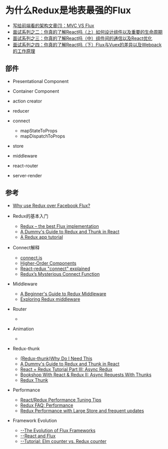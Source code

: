 # 为什么Redux是地表最强的Flux

- [写给前端看的架构文章(1)：MVC VS Flux](https://zhuanlan.zhihu.com/p/21324696)
- [面试系列之二：你真的了解React吗（上）如何设计组件以及重要的生命周期](https://zhuanlan.zhihu.com/p/27828773)
- [面试系列之三：你真的了解React吗（中）组件间的通信以及React优化](https://zhuanlan.zhihu.com/p/27828866)
- [面试系列之四：你真的了解React吗（下）Flux与Vuex的差异以及Webpack的工作原理](https://zhuanlan.zhihu.com/p/27829029)


## 部件

* Presentational Component

* Container Component

* action creator

* reducer

* connect
    - mapStateToProps
    - mapDispatchToProps

* store

* middleware

* react-router

* server-render


## 参考

- [Why use Redux over Facebook Flux?](https://stackoverflow.com/questions/32461229/why-use-redux-over-facebook-flux)

- Redux的基本入门
    - [Redux – the best Flux implementation](http://frontendinsights.com/redux-the-best-flux-implementation/)
    - [A Dummy's Guide to Redux and Thunk in React](https://codepen.io/stowball/post/a-dummy-s-guide-to-redux-and-thunk-in-react)
    - [A Redux app tutorial](http://blog.krawaller.se/posts/a-redux-app-tutorial/)

- Connect解释
    - [connect.js](https://gist.github.com/gaearon/1d19088790e70ac32ea636c025ba424e)
    - [Higher-Order Components](https://facebook.github.io/react/docs/higher-order-components.html)
    - [React-redux "connect" explained](http://www.sohamkamani.com/blog/2017/03/31/react-redux-connect-explained/)
    - [Redux’s Mysterious Connect Function](https://medium.com/mofed/reduxs-mysterious-connect-function-526efe1122e4)

- Middleware
    - [A Beginner's Guide to Redux Middleware](https://www.codementor.io/vkarpov/beginner-s-guide-to-redux-middleware-du107uyud)
    - [Exploring Redux middleware](http://blog.krawaller.se/posts/exploring-redux-middleware/)

- Router
    - []()

- Animation
    - []()

- Redux-thunk
    - [(Redux-thunk)Why Do I Need This](https://stackoverflow.com/questions/35411423/how-to-dispatch-a-redux-action-with-a-timeout/35415559#35415559)
    - [A Dummy's Guide to Redux and Thunk in React](https://codepen.io/stowball/post/a-dummy-s-guide-to-redux-and-thunk-in-react)
    - [React + Redux Tutorial Part III: Async Redux](http://www.thegreatcodeadventure.com/react-redux-tutorial-part-iii-async-redux/)
    - [Bookshop With React & Redux II: Async Requests With Thunks](https://scotch.io/tutorials/bookshop-with-react-redux-ii-async-requests-with-thunks)
    - [Redux Thunk](http://blog.nojaf.com/2015/12/06/redux-thunk/)

- Performance
    - [React/Redux Performance Tuning Tips](https://medium.com/@arikmaor/react-redux-performance-tuning-tips-cef1a6c50759)
    - [Redux FAQ: Performance](http://redux.js.org/docs/faq/Performance.html)
    - [Redux Performance with Large Store and frequent updates](https://github.com/reactjs/redux/issues/1303)

- Framework Evolution
    - [--The Evolution of Flux Frameworks](https://medium.com/@dan_abramov/the-evolution-of-flux-frameworks-6c16ad26bb31)
    - [--React and Flux](https://survivejs.com/react/implementing-kanban/react-and-flux/)
    - [--Tutorial: Elm counter vs. Redux counter](https://medium.com/@Hannes_E/map-elm-redux-next-level-web-development-f3452f09a238)
